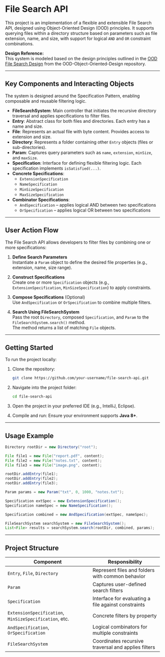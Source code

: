 

# File Search API

This project is an implementation of a flexible and extensible File Search API, designed using Object-Oriented Design (OOD) principles. It supports querying files within a directory structure based on parameters such as file extension, name, and size, with support for logical `AND` and `OR` constraint combinations.

**Design Reference:**  
This system is modeled based on the design principles outlined in the [OOD File Search Design](https://github.com/ycwkatie/OOD-Object-Oriented-Design/blob/main/ood/file_search.md) from the OOD-Object-Oriented-Design repository.

---

## Key Components and Interacting Objects

The system is designed around the Specification Pattern, enabling composable and reusable filtering logic.

- **FileSearchSystem**: Main controller that initiates the recursive directory traversal and applies specifications to filter files.
- **Entry**: Abstract class for both files and directories. Each entry has a name and size.
- **File**: Represents an actual file with byte content. Provides access to extension and size.
- **Directory**: Represents a folder containing other `Entry` objects (files or sub-directories).
- **Param**: Captures query parameters such as `name`, `extension`, `minSize`, and `maxSize`.
- **Specification**: Interface for defining flexible filtering logic. Each specification implements `isSatisfied(...)`.
- **Concrete Specifications**:  
  - `ExtensionSpecification`  
  - `NameSpecification`  
  - `MinSizeSpecification`  
  - `MaxSizeSpecification`
- **Combinator Specifications**:
  - `AndSpecification` – applies logical AND between two specifications  
  - `OrSpecification` – applies logical OR between two specifications

---

## User Action Flow

The File Search API allows developers to filter files by combining one or more specifications:

1. **Define Search Parameters**  
   Instantiate a `Param` object to define the desired file properties (e.g., extension, name, size range).

2. **Construct Specifications**  
   Create one or more `Specification` objects (e.g., `ExtensionSpecification`, `MinSizeSpecification`) to apply constraints.

3. **Compose Specifications** (Optional)  
   Use `AndSpecification` or `OrSpecification` to combine multiple filters.

4. **Search Using FileSearchSystem**  
   Pass the root `Directory`, composed `Specification`, and `Param` to the `FileSearchSystem.search()` method.  
   The method returns a list of matching `File` objects.

---

## Getting Started

To run the project locally:

1. Clone the repository:
   ```bash
   git clone https://github.com/your-username/file-search-api.git
   ```

2. Navigate into the project folder:
   ```bash
   cd file-search-api
   ```

3. Open the project in your preferred IDE (e.g., IntelliJ, Eclipse).

4. Compile and run:
   Ensure your environment supports **Java 8+**.

---

## Usage Example

```java
Directory rootDir = new Directory("root");

File file1 = new File("report.pdf", content);
File file2 = new File("notes.txt", content);
File file3 = new File("image.png", content);

rootDir.addEntry(file1);
rootDir.addEntry(file2);
rootDir.addEntry(file3);

Param params = new Param("txt", 0, 1000, "notes.txt");

Specification extSpec = new ExtensionSpecification();
Specification nameSpec = new NameSpecification();

Specification combined = new AndSpecification(extSpec, nameSpec);

FileSearchSystem searchSystem = new FileSearchSystem();
List<File> results = searchSystem.search(rootDir, combined, params);
```

---

## Project Structure

| Component             | Responsibility                                         |
|----------------------|---------------------------------------------------------|
| `Entry`, `File`, `Directory` | Represent files and folders with common behavior        |
| `Param`              | Captures user-defined search filters                    |
| `Specification`      | Interface for evaluating a file against constraints     |
| `ExtensionSpecification`, `MinSizeSpecification`, etc. | Concrete filters by property       |
| `AndSpecification`, `OrSpecification` | Logical combinators for multiple constraints      |
| `FileSearchSystem`   | Coordinates recursive traversal and applies filters     |

